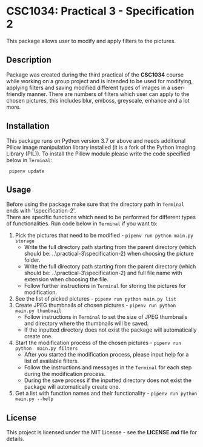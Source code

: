 # CSC1034: Practical 3 - Specification 2
This package allows user to modify and apply filters to the pictures.
## Description
Package was created during the third practical of the **CSC1034** course 
while working on a group project and  is intended to be used for modifying, 
applying filters and saving modified different types of images in a user-friendly 
manner. There are numbers of filters which user can apply to the chosen pictures, 
this includes blur, emboss, greyscale, enhance and a lot more.

## Installation
This package runs on Python version 3.7 or above and needs additional Pillow 
image manipulation library installed (it is a fork of the Python Imaging Library 
(PIL)). To install the Pillow module please write the code specified below in 
```Terminal```:
```
 pipenv update 
```
## Usage
Before using the package make sure that the directory path in ```Terminal``` 
ends with '\specification-2'. \
There are specific functions which need to be performed for different types of 
functionalities. Run code below in ```Terminal``` if you want to:
 1. Pick the pictures that need to be modified - ```pipenv run python main.py storage```
    * Write the full directory path starting from the parent directory (which 
    should be: ..\practical-3\specification-2) when choosing the picture folder.
    * Write the full directory path starting from the parent directory (which 
    should be: ..\practical-3\specification-2) and full file name with extension 
    when choosing the file.
    * Follow further instructions in ```Terminal``` for storing the pictures 
    for modification.
 2. See the list of picked pictures - ```pipenv run python main.py list```
 3. Create JPEG thumbnails of chosen pictures - ```pipenv run python main.py thumbnail```
    * Follow instructions in ```Terminal``` to set the size of JPEG thumbnails 
    and directory where the thumbnails will be saved.
    * If the inputted directory does not exist the package will automatically create one.
 4. Start the modification process of the chosen pictures - ```pipenv run python 
 main.py filters```
    * After you started the modification process, please input help for a list of 
    available filters.
    * Follow the instructions and messages in the ```Terminal``` for each step 
    during the modification process.
    * During the save process if the inputted directory does not exist the package
    will automatically create one.
 5. Get a list with function names and their functionality - ```pipenv run python 
 main.py --help```
 
## License
This project is licensed under the MIT License - see the **LICENSE.md** file for
details.
